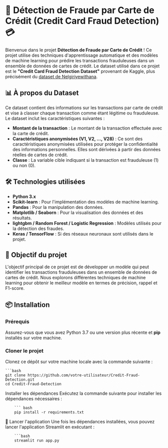 # 🚨 **Détection de Fraude par Carte de Crédit (Credit Card Fraud Detection)** 💳

Bienvenue dans le projet **Détection de Fraude par Carte de Crédit** ! Ce projet utilise des techniques d'apprentissage automatique et des modèles de machine learning pour prédire les transactions frauduleuses dans un ensemble de données de cartes de crédit. Le dataset utilisé dans ce projet est le **"Credit Card Fraud Detection Dataset"** provenant de Kaggle, plus précisément du [dataset de Nelgiriyewithana](https://www.kaggle.com/datasets/nelgiriyewithana/credit-card-fraud-detection-dataset-2023).

## 📊 **À propos du Dataset**

Ce dataset contient des informations sur les transactions par carte de crédit et vise à classer chaque transaction comme étant légitime ou frauduleuse. Le dataset inclut les caractéristiques suivantes :

- **Montant de la transaction** : Le montant de la transaction effectuée avec la carte de crédit.
- **Caractéristiques anonymisées (V1, V2, ..., V28)** : Ce sont des caractéristiques anonymisées utilisées pour protéger la confidentialité des informations personnelles. Elles sont dérivées à partir des données réelles de cartes de crédit.
- **Classe** : La variable cible indiquant si la transaction est frauduleuse (1) ou non (0).

## 🛠️ **Technologies utilisées**

- **Python 3.x**
- **Scikit-learn** : Pour l'implémentation des modèles de machine learning.
- **Pandas** : Pour la manipulation des données.
- **Matplotlib / Seaborn** : Pour la visualisation des données et des résultats.
- **lightgbm / Random Forest / Logistic Regression** : Modèles utilisés pour la détection des fraudes.
- **Keras / TensorFlow** : Si des réseaux neuronaux sont utilisés dans le projet.

## 🎯 **Objectif du projet**

L'objectif principal de ce projet est de développer un modèle qui peut identifier les transactions frauduleuses dans un ensemble de données de cartes de crédit. Nous explorons différentes techniques de machine learning pour obtenir le meilleur modèle en termes de précision, rappel et F1-score.

## 📦 **Installation**

### Prérequis

Assurez-vous que vous avez Python 3.7 ou une version plus récente et **pip** installés sur votre machine.

### Cloner le projet

Clonez ce dépôt sur votre machine locale avec la commande suivante :

    ```bash
    git clone https://github.com/votre-utilisateur/Credit-Fraud-Detection.git
    cd Credit-Fraud-Detection

Installer les dépendances
Exécutez la commande suivante pour installer les dépendances nécessaires :
    
        ``` bash
        pip install -r requirements.txt
    
🚀 Lancer l'application
Une fois les dépendances installées, vous pouvez lancer l'application Streamlit en exécutant :

        ```bash
        streamlit run app.py